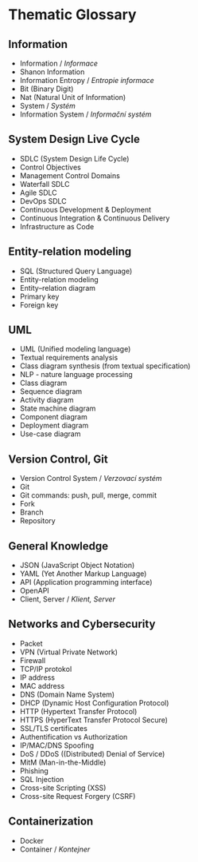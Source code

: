 # Thematic Glossary

## Information

- Information / *Informace*
- Shanon Information
- Information Entropy / *Entropie informace*
- Bit (Binary Digit)
- Nat (Natural Unit of Information)
- System / *Systém*
- Information System / *Informační systém*

## System Design Live Cycle
  
- SDLC (System Design Life Cycle)
- Control Objectives
- Management Control Domains
- Waterfall SDLC
- Agile SDLC
- DevOps SDLC
- Continuous Development & Deployment
- Continuous Integration & Continuous Delivery
- Infrastructure as Code

## Entity-relation modeling

- SQL (Structured Query Language)
- Entity-relation modeling
- Entity–relation diagram
- Primary key
- Foreign key

## UML

- UML (Unified modeling language)
- Textual requirements analysis
- Class diagram synthesis (from textual specification)
- NLP - nature language processing
- Class diagram
- Sequence diagram
- Activity diagram
- State machine diagram
- Component diagram
- Deployment diagram
- Use-case diagram

## Version Control, Git
- Version Control System / *Verzovací systém*
- Git
- Git commands: push, pull, merge, commit
- Fork
- Branch
- Repository

## General Knowledge

- JSON (JavaScript Object Notation)
- YAML (Yet Another Markup Language)
- API (Application programming interface)
- OpenAPI
- Client, Server / *Klient, Server*

## Networks and Cybersecurity
- Packet
- VPN (Virtual Private Network)
- Firewall
- TCP/IP protokol
- IP address
- MAC address
- DNS (Domain Name System)
- DHCP (Dynamic Host Configuration Protocol)
- HTTP (Hypertext Transfer Protocol)
- HTTPS (HyperText Transfer Protocol Secure)
- SSL/TLS certificates
- Authentification vs Authorization
- IP/MAC/DNS Spoofing
- DoS / DDoS ((Distributed) Denial of Service)
- MitM (Man-in-the-Middle)
- Phishing
- SQL Injection
- Cross-site Scripting (XSS)
- Cross-site Request Forgery (CSRF)

## Containerization

- Docker
- Container / *Kontejner*
